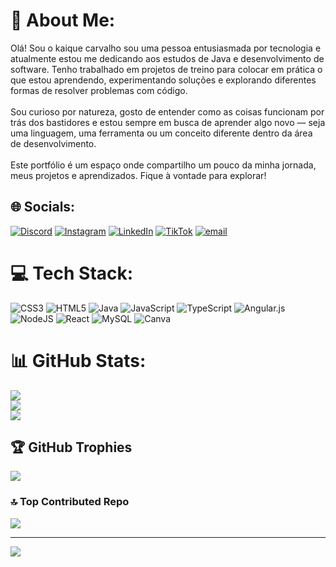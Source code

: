 # 💫 About Me:
Olá! Sou o kaique carvalho sou uma pessoa entusiasmada por tecnologia e atualmente estou me dedicando aos estudos de Java e desenvolvimento de software. Tenho trabalhado em projetos de treino para colocar em prática o que estou aprendendo, experimentando soluções e explorando diferentes formas de resolver problemas com código.<br><br>Sou curioso por natureza, gosto de entender como as coisas funcionam por trás dos bastidores e estou sempre em busca de aprender algo novo — seja uma linguagem, uma ferramenta ou um conceito diferente dentro da área de desenvolvimento.<br><br>Este portfólio é um espaço onde compartilho um pouco da minha jornada, meus projetos e aprendizados. Fique à vontade para explorar!


## 🌐 Socials:
[![Discord](https://img.shields.io/badge/Discord-%237289DA.svg?logo=discord&logoColor=white)](https://discord.gg/kaiqueJE4) [![Instagram](https://img.shields.io/badge/Instagram-%23E4405F.svg?logo=Instagram&logoColor=white)](https://instagram.com/kaiqueJE4) [![LinkedIn](https://img.shields.io/badge/LinkedIn-%230077B5.svg?logo=linkedin&logoColor=white)](https://www.linkedin.com/in/kaique-carvalho-395893336/) [![TikTok](https://img.shields.io/badge/TikTok-%23000000.svg?logo=TikTok&logoColor=white)](https://tiktok.com/@kaiquedev4) [![email](https://img.shields.io/badge/Email-D14836?logo=gmail&logoColor=white)](mailto:kaiquecarv013@gmail.com) 

# 💻 Tech Stack:
![CSS3](https://img.shields.io/badge/css3-%231572B6.svg?style=for-the-badge&logo=css3&logoColor=white) ![HTML5](https://img.shields.io/badge/html5-%23E34F26.svg?style=for-the-badge&logo=html5&logoColor=white) ![Java](https://img.shields.io/badge/java-%23ED8B00.svg?style=for-the-badge&logo=openjdk&logoColor=white) ![JavaScript](https://img.shields.io/badge/javascript-%23323330.svg?style=for-the-badge&logo=javascript&logoColor=%23F7DF1E) ![TypeScript](https://img.shields.io/badge/typescript-%23007ACC.svg?style=for-the-badge&logo=typescript&logoColor=white) ![Angular.js](https://img.shields.io/badge/angular.js-%23E23237.svg?style=for-the-badge&logo=angularjs&logoColor=white) ![NodeJS](https://img.shields.io/badge/node.js-6DA55F?style=for-the-badge&logo=node.js&logoColor=white) ![React](https://img.shields.io/badge/react-%2320232a.svg?style=for-the-badge&logo=react&logoColor=%2361DAFB) ![MySQL](https://img.shields.io/badge/mysql-4479A1.svg?style=for-the-badge&logo=mysql&logoColor=white) ![Canva](https://img.shields.io/badge/Canva-%2300C4CC.svg?style=for-the-badge&logo=Canva&logoColor=white)
# 📊 GitHub Stats:
![](https://github-readme-stats.vercel.app/api?username=kaiqueCarv013&theme=dark&hide_border=false&include_all_commits=false&count_private=true)<br/>
![](https://nirzak-streak-stats.vercel.app/?user=kaiqueCarv013&theme=dark&hide_border=false)<br/>
![](https://github-readme-stats.vercel.app/api/top-langs/?username=kaiqueCarv013&theme=dark&hide_border=false&include_all_commits=false&count_private=true&layout=compact)

## 🏆 GitHub Trophies
![](https://github-profile-trophy.vercel.app/?username=kaiqueCarv013&theme=radical&no-frame=false&no-bg=true&margin-w=4)

### 🔝 Top Contributed Repo
![](https://github-contributor-stats.vercel.app/api?username=kaiqueCarv013&limit=5&theme=dark&combine_all_yearly_contributions=true)

---
[![](https://visitcount.itsvg.in/api?id=kaiqueCarv013&icon=0&color=0)](https://visitcount.itsvg.in)

<!-- Proudly created with GPRM ( https://gprm.itsvg.in ) -->
